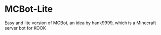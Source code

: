 # MCBot-Lite
Easy and lite version of MCBot, an idea by hank9999, which is a Minecraft server bot for KOOK
